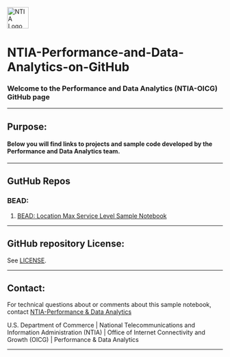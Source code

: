 <img src="https://www.ntia.gov/themes/custom/ntia_uswds//img/NTIAlogo-official.svg" alt="NTIA Logo" width="50em" align="center">

# NTIA-Performance-and-Data-Analytics-on-GitHub
### Welcome to the Performance and Data Analytics (NTIA-OICG) GitHub page 

---
## Purpose:

#### Below you will find links to projects and sample code developed by the Performance and Data Analytics team.

---

## GutHub Repos

### BEAD:

1. [BEAD: Location Max Service Level Sample Notebook](https://nbamgis.github.io/BEAD-Location-Max-Service-Level-Sample-Notebook)

---

## GitHub repository License:

See [LICENSE](./LICENSE.md).

---

## Contact:

For technical questions about or comments about this sample notebook, contact [NTIA-Performance & Data Analytics](mailto:nbam@ntia.gov)


U.S. Department of Commerce | National Telecommunications and Information Administration (NTIA) | Office of Internet Connectivity and Growth (OICG) | Performance & Data Analytics 

---
